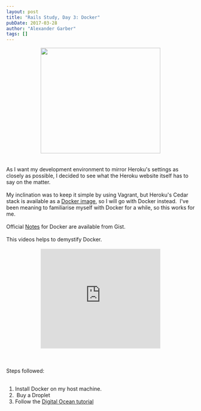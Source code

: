 ```yaml
---
layout: post
title: "Rails Study, Day 3: Docker"
pubDate: 2017-03-28
author: "Alexander Garber"
tags: []
---
```


<div dir="ltr" style="text-align: left;" trbidi="on">
          <div class="separator" style="clear: both; text-align: center;"><a href="https://4.bp.blogspot.com/-OCf7x2MoMkQ/WNm5VfYAYPI/AAAAAAAAQRU/uCDulouyiWMQAUWvYS1yR4pjnKX5jNyZACPcB/s1600/docker-100275159-orig.jpg" imageanchor="1" style="margin-left: 1em; margin-right: 1em;"><img border="0" height="282" src="https://4.bp.blogspot.com/-OCf7x2MoMkQ/WNm5VfYAYPI/AAAAAAAAQRU/uCDulouyiWMQAUWvYS1yR4pjnKX5jNyZACPcB/s320/docker-100275159-orig.jpg" width="320"></a></div>
<br><br>As I want my development
          environment to mirror Heroku's settings as closely as possible, I decided to see what the Heroku website itself has to say on the matter.<br><br>My inclination was to keep it simple by using Vagrant, but Heroku's Cedar stack is
          available as a <a href="https://hub.docker.com/r/heroku/cedar/" target="_blank">Docker image</a>, so I will go with Docker instead.  I've been meaning to familiarise myself with Docker for a while, so this works for me.<br><br>Official <a href="https://gist.github.com/botchagalupe/53695f50eebbd3eaa9aa" target="_blank">Notes</a> for Docker are available from Gist.<br><br>This videos helps to demystify Docker.<br><br>
          <div class="separator" style="clear: both; text-align: center;"><iframe allowfullscreen="" class="YOUTUBE-iframe-video" data-thumbnail-src="https://i.ytimg.com/vi/pGYAg7TMmp0/0.jpg" frameborder="0" height="266" src="https://www.youtube.com/embed/pGYAg7TMmp0?feature=player_embedded" width="320"></iframe></div>
<br><br><br>Steps followed:<br><br>
          <ol style="text-align: left;">
            <li>Install Docker on my host machine.</li>
            <li> Buy a Droplet</li>
            <li>Follow the <a href="https://www.digitalocean.com/community/tutorials/how-to-install-and-use-docker-on-ubuntu-16-04" target="_blank">Digital Ocean tutorial</a>
</li>
          </ol>
        </div>
